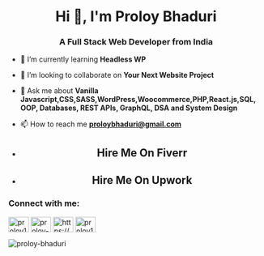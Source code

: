 <h1 align="center">Hi 👋, I'm Proloy Bhaduri</h1>
<h3 align="center">A Full Stack Web Developer from India</h3>

- 🌱 I’m currently learning  **Headless WP**

- 👯 I’m looking to collaborate on **Your Next Website Project**

- 💬 Ask me about **Vanilla Javascript,CSS,SASS,WordPress,Woocommerce,PHP,React.js,SQL, OOP, Databases, REST APIs, GraphQL, DSA and System Design**

- 📫 How to reach me **proloybhaduri@gmail.com**

- <h2 style="display:flex;align-items:center;justify-content:space-evenly;"><a style="text-decoration:none;" href="https://www.fiverr.com/proloybhaduri">Hire Me On <strong>Fiverr</strong></a></h2>
-  <h2 style="display:flex;align-items:center;justify-content:space-evenly;"><a style="text-decoration:none;" href="https://www.upwork.com/freelancers/~012121388674a82d56">Hire Me On <strong>Upwork</strong></a></h2>
<h3 align="left">Connect with me:</h3>
<p align="left">
<a href="https://twitter.com/proloy1999pb" target="blank"><img align="center" src="https://raw.githubusercontent.com/rahuldkjain/github-profile-readme-generator/master/src/images/icons/Social/twitter.svg" alt="proloy1999pb" height="30" width="40" /></a>
<a href="https://linkedin.com/in/proloy-bhaduri-980b82156" target="blank"><img align="center" src="https://raw.githubusercontent.com/rahuldkjain/github-profile-readme-generator/master/src/images/icons/Social/linked-in-alt.svg" alt="proloy-bhaduri-980b82156" height="30" width="40" /></a>
<a href="https://fb.com/https://www.facebook.com/proloycse2021" target="blank"><img align="center" src="https://raw.githubusercontent.com/rahuldkjain/github-profile-readme-generator/master/src/images/icons/Social/facebook.svg" alt="https://www.facebook.com/proloycse2021" height="30" width="40" /></a>
<a href="https://instagram.com/proloy1729" target="blank"><img align="center" src="https://raw.githubusercontent.com/rahuldkjain/github-profile-readme-generator/master/src/images/icons/Social/instagram.svg" alt="proloy1729" height="30" width="40" /></a>
</p>
<p><img align="center" src="https://github-readme-stats.vercel.app/api/top-langs?username=proloy-bhaduri&show_icons=true&locale=en&layout=compact" alt="proloy-bhaduri" /></p>
